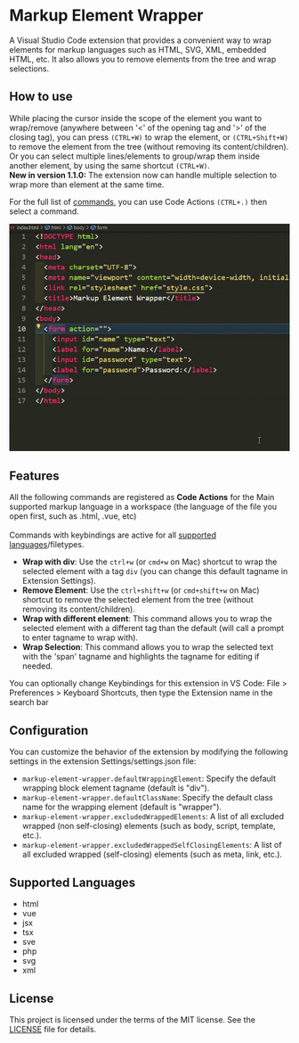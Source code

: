 # Markup Element Wrapper

A Visual Studio Code extension that provides a convenient way to wrap elements for markup languages such as HTML, SVG, XML, embedded HTML, etc. It also allows you to remove elements from the tree and wrap selections.

## How to use

While placing the cursor inside the scope of the element you want to wrap/remove (anywhere between '<' of the opening tag and '>' of the closing tag), you can press `(CTRL+W)` to wrap the element, or `(CTRL+Shift+W)` to remove the element from the tree (without removing its content/children). <br>
Or you can select multiple lines/elements to group/wrap them inside another element, by using the same shortcut `(CTRL+W)`.<br>
**New in version 1.1.0:** The extension now can handle multiple selection to wrap more than element at the same time.<br>

For the full list of [commands](#features), you can use Code Actions `(CTRL+.)` then select a command.

![Demo of Markup Element Wrapper](./images/how-to-use.gif)

## Features

All the following commands are registered as <b>Code Actions</b> for the Main supported markup language in a workspace (the language of the file you open first, such as .html, .vue, etc) <br><br>
Commands with keybindings are active for all [supported languages](#supported-languages)/filetypes.

- **Wrap with div**: Use the `ctrl+w` (or `cmd+w` on Mac) shortcut to wrap the selected element with a tag `div` (you can change this default tagname in Extension Settings).
- **Remove Element**: Use the `ctrl+shift+w` (or `cmd+shift+w` on Mac) shortcut to remove the selected element from the tree (without removing its content/children).
- **Wrap with different element**: This command allows you to wrap the selected element with a different tag than the default (will call a prompt to enter tagname to wrap with).
- **Wrap Selection**: This command allows you to wrap the selected text with the 'span' tagname and highlights the tagname for editing if needed.

You can optionally change Keybindings for this extension in VS Code: File > Preferences > Keyboard Shortcuts, then type the Extension name in the search bar

## Configuration

You can customize the behavior of the extension by modifying the following settings in the extension  Settings/settings.json file:

- `markup-element-wrapper.defaultWrappingElement`: Specify the default wrapping block element tagname (default is "div").
- `markup-element-wrapper.defaultClassName`: Specify the default class name for the wrapping element (default is "wrapper").
- `markup-element-wrapper.excludedWrappedElements`: A list of all excluded wrapped (non self-closing) elements (such as body, script, template, etc.).
- `markup-element-wrapper.excludedWrappedSelfClosingElements`: A list of all excluded wrapped (self-closing) elements (such as meta, link, etc.).

## Supported Languages

- html
- vue
- jsx
- tsx
- sve
- php
- svg
- xml

## License

This project is licensed under the terms of the MIT license. See the [LICENSE](LICENSE) file for details.
